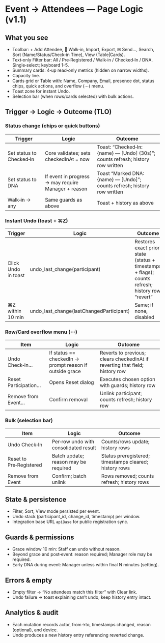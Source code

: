 # Event → Attendees — Page Logic (v1.1)

## What you see
- Toolbar: + Add Attendee, 👋 Walk‑in, Import, Export, ✉ Send…, Search, Sort (Name/Status/Check‑in Time), View (Table|Cards).
- Text‑only Filter bar: All / Pre‑Registered / Walk‑in / Checked‑In / DNA. Single‑select; keyboard 1–5.
- Summary cards: 4‑up read‑only metrics (hidden on narrow widths).
- Capacity line.
- Cards grid or Table with: Name, Company, Email, presence dot, status chips, quick actions, and overflow (⋯) menu.
- Toast zone for instant Undo.
- Selection bar (when rows/cards selected) with bulk actions.

## Trigger → Logic → Outcome (TLO)

### Status change (chips or quick buttons)
| Trigger | Logic | Outcome |
|---|---|---|
| Set status to Checked‑In | Core validates; sets checkedInAt = now | Toast: “Checked‑In: {name} — [Undo] (30s)”; counts refresh; history row written |
| Set status to DNA | If event in progress → may require Manager + reason | Toast “Marked DNA: {name} — [Undo]”; counts refresh; history row written |
| Walk‑in → any | Same guards as above | Toast + history as above |

### Instant Undo (toast + ⌘Z)
| Trigger | Logic | Outcome |
|---|---|---|
| Click Undo in toast | undo_last_change(participant) | Restores exact prior state (status + timestamps + flags); counts refresh; history row “revert” |
| ⌘Z within 10 min | undo_last_change(lastChangedParticipant) | Same; if none, disabled |

### Row/Card overflow menu (⋯)
| Item | Logic | Outcome |
|---|---|---|
| Undo Check‑In… | If status == checkedIn → prompt reason if outside grace | Reverts to previous; clears checkedInAt if reverting that field; history row |
| Reset Participation… | Opens Reset dialog | Executes chosen option with guards; history row |
| Remove from Event… | Confirm removal | Unlink participant; counts refresh; history row |

### Bulk (selection bar)
| Item | Logic | Outcome |
|---|---|---|
| Undo Check‑In | Per‑row undo with consolidated result | Counts/rows update; history rows |
| Reset to Pre‑Registered | Batch update; reason may be required | Status preregistered; timestamps cleared; history rows |
| Remove from Event | Confirm; batch unlink | Rows removed; counts refresh; history rows |

## State & persistence
- Filter, Sort, View mode persisted per event.
- Undo stack (participant_id, change_id, timestamp) per window.
- Integration base URL `apiBase` for public registration sync.

## Guards & permissions
- Grace window 10 min: Staff can undo without reason.
- Beyond grace and post‑event: reason required; Manager role may be required.
- Early DNA during event: Manager unless within final N minutes (setting).

## Errors & empty
- Empty filter → “No attendees match this filter” with Clear link.
- Undo failure → toast explaining can’t undo; keep history entry intact.

## Analytics & audit
- Each mutation records actor, from→to, timestamps changed, reason (optional), and device.
- Undo produces a new history entry referencing reverted change.

